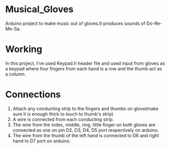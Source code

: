 # Musical_Gloves
Arduino project to make music out of gloves.It produces sounds of Do-Re-Me-Sa.
# Working
In this project, I've used Keypad.h header file and used input from gloves as a keypad where four fingers from each hand is a row and the thumb act as a column.
# Connections
1. Attach any conducting strip to the fingers and thumbs on glove(make sure it is enough thick to touch to thumb's strip)
2. A wire is connected from each conducting strip.
3. The wire from the index, middle, ring, little finger on both gloves are connected as one on pin D2, D3, D4, D5 port respectively on arduino.
4. The wire from the thumb of the left hand is connected to D6 and right hand to D7 port on arduino.
